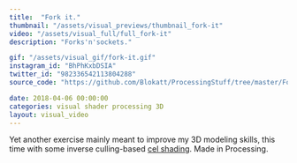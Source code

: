 ```yaml
---
title:  "Fork it."
thumbnail: "/assets/visual_previews/thumbnail_fork-it"
video: "/assets/visual_full/full_fork-it"
description: "Forks'n'sockets."

gif: "/assets/visual_gif/fork-it.gif"
instagram_id: "BhPhKxbDSIA"
twitter_id: "982336542113804288" 
source_code: "https://github.com/Blokatt/ProcessingStuff/tree/master/ForkIt" 

date: 2018-04-06 00:00:00
categories: visual shader processing 3D
layout: visual_video
---
```

Yet another exercise mainly meant to improve my 3D modeling skills, this time with some inverse culling-based [cel shading](https://en.wikipedia.org/wiki/Cel_shading). Made in Processing.